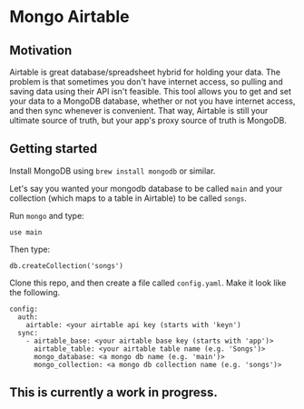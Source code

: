 Mongo Airtable
=============

Motivation
----------
Airtable is great database/spreadsheet hybrid for holding your data.  The
problem is that sometimes you don't have internet access, so pulling and
saving data using their API isn't feasible.  This tool allows you to
get and set your data to a MongoDB database, whether or not you have
internet access, and then sync whenever is convenient.  That way, Airtable
is still your ultimate source of truth, but your app's proxy source of
truth is MongoDB.

Getting started
----------
Install MongoDB using `brew install mongodb` or similar. 

Let's say you wanted your mongodb database to be called `main` and your
collection (which maps to a table in Airtable) to be called `songs`.

Run `mongo` and type:

    use main

Then type:

    db.createCollection('songs')

Clone this repo, and then create a file called `config.yaml`.  Make it
look like the following.

    config:
      auth:
        airtable: <your airtable api key (starts with 'keyn')
      sync:
        - airtable_base: <your airtable base key (starts with 'app')>
          airtable_table: <your airtable table name (e.g. 'Songs')>
          mongo_database: <a mongo db name (e.g. 'main')>
          mongo_collection: <a mongo db collection name (e.g. 'songs')>

This is currently a work in progress.
-------------------------------------


